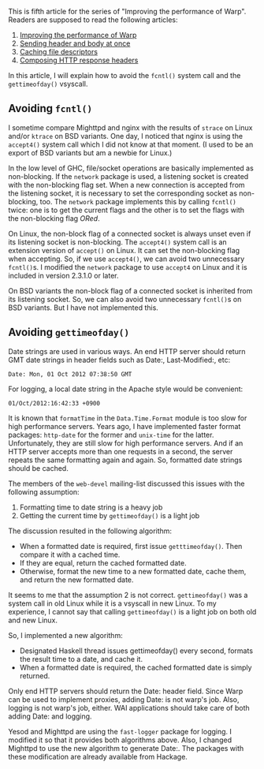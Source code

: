 This is fifth article for the series of "Improving the performance of Warp".
Readers are supposed to read the following articles:

1. [Improving the performance of Warp](../9/improving-warp)
2. [Sending header and body at once](../9/header-body)
3. [Caching file descriptors](../9/caching-fd)
4. [Composing HTTP response headers](../9/header-composer)

In this article, I will explain how to avoid the `fcntl()` system call
and the `gettimeofday()` vsyscall.

## Avoiding `fcntl()`

I sometime compare Mighttpd and nginx with the results of `strace`
on Linux and/or `ktrace` on BSD variants.
One day, I noticed that nginx is using the `accept4()` system call which I did not know
at that moment.
(I used to be an export of BSD variants but am a newbie for Linux.)

In the low level of GHC, file/socket operations are basically implemented as non-blocking.
If the `network` package is used,
a listening socket is created with the non-blocking flag set.
When a new connection is accepted from the listening socket,
it is necessary to set the corresponding socket as non-blocking, too.
The `network` package implements this by calling `fcntl()` twice:
one is to get the current flags and the other is to set
the flags with the non-blocking flag *ORed*.

On Linux, the non-block flag of a connected socket
is always unset even if its listening socket is non-blocking.
The `accept4()` system call is an extension version of `accept()` on Linux.
It can set the non-blocking flag when accepting.
So, if we use `accept4()`, we can avoid two unnecessary `fcntl()`s.
I modified the `network` package to use `accept4` on Linux
and it is included in version 2.3.1.0 or later.

On BSD variants
the non-block flag of a connected socket is inherited
from its listening socket.
So, we can also avoid two unnecessary `fcntl()`s
on BSD variants.
But I have not implemented this.

## Avoiding `gettimeofday()`

Date strings are used in various ways. An end HTTP server
should return GMT date strings in header fields such as
Date:, Last-Modified:, etc:

    Date: Mon, 01 Oct 2012 07:38:50 GMT

For logging, a local date string in the Apache style would be convenient:

    01/Oct/2012:16:42:33 +0900

It is known that `formatTime` in the `Data.Time.Format` module is too
slow for high performance servers.
Years ago, I have implemented faster format packages: `http-date`
for the former and `unix-time` for the latter.
Unfortunately, they are still slow for high performance servers.
And if an HTTP server accepts more than one requests in a second,
the server repeats the same formatting again and again.
So, formatted date strings should be cached.

The members of the `web-devel` mailing-list discussed this issues
with the following assumption:

1. Formatting time to date string is a heavy job
2. Getting the current time by `gettimeofday()` is a light job

The discussion resulted in the following algorithm:

- When a formatted date is required, first issue `getttimeofday()`. Then compare it with a cached time.
- If they are equal, return the cached formatted date.
- Otherwise, format the new time to a new formatted date, cache them, and return the new formatted date.

It seems to me that the assumption 2 is not correct.
`gettimeofday()` was a system call in old Linux
while it is a vsyscall in new Linux.
To my experience, I cannot say that
calling `gettimeofday()` is a light job on both old and new Linux.

So, I implemented a new algorithm:

- Designated Haskell thread issues gettimeofday() every second, formats the result time to a date, and cache it.
- When a formatted date is required, the cached formatted date is simply returned.

Only end HTTP servers should return the Date: header field.
Since Warp can be used to implement proxies,
adding Date: is not warp's job.
Also, logging is not warp's job, either.
WAI applications should take care of
both adding Date: and logging.

Yesod and Mighttpd are using the `fast-logger` package for logging.
I modified it so that it provides both algorithms above.
Also, I changed Mighttpd to use the new algorithm
to generate Date:.
The packages with these modification are
already available from Hackage.


